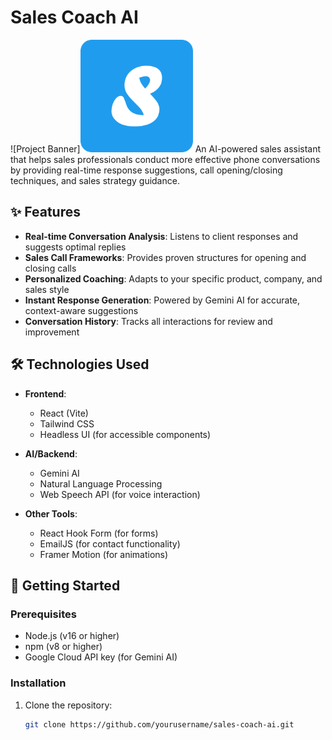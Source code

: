 # Sales Coach AI

![Project Banner]![alt text](public/apple-touch-icon.png)
An AI-powered sales assistant that helps sales professionals conduct more effective phone conversations by providing real-time response suggestions, call opening/closing techniques, and sales strategy guidance.

## ✨ Features

- **Real-time Conversation Analysis**: Listens to client responses and suggests optimal replies
- **Sales Call Frameworks**: Provides proven structures for opening and closing calls
- **Personalized Coaching**: Adapts to your specific product, company, and sales style
- **Instant Response Generation**: Powered by Gemini AI for accurate, context-aware suggestions
- **Conversation History**: Tracks all interactions for review and improvement

## 🛠️ Technologies Used

- **Frontend**: 
  - React (Vite)
  - Tailwind CSS
  - Headless UI (for accessible components)
  
- **AI/Backend**:
  - Gemini AI
  - Natural Language Processing
  - Web Speech API (for voice interaction)

- **Other Tools**:
  - React Hook Form (for forms)
  - EmailJS (for contact functionality)
  - Framer Motion (for animations)

## 🚀 Getting Started

### Prerequisites
- Node.js (v16 or higher)
- npm (v8 or higher)
- Google Cloud API key (for Gemini AI)

### Installation
1. Clone the repository:
   ```bash
   git clone https://github.com/yourusername/sales-coach-ai.git